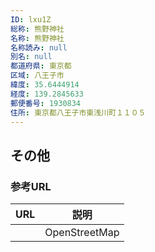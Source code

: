 ```yaml
---
ID: lxu1Z
総称: 熊野神社
名称: 熊野神社
名称読み: null
別名: null
都道府県: 東京都
区域: 八王子市
緯度: 35.6444914
経度: 139.2845633
郵便番号: 1930834
住所: 東京都八王子市東浅川町１１０５
---
```


## その他

### 参考URL

| URL | 説明          |
| --- | ------------- |
|     | OpenStreetMap |
